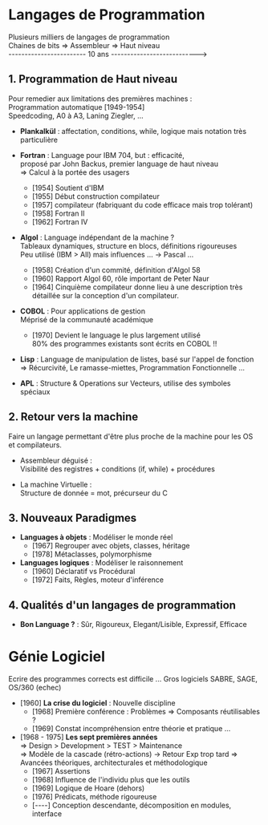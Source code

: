 # Langages de Programmation

Plusieurs milliers de langages de programmation  
Chaines de bits => Assembleur => Haut niveau  
------------------------ 10 ans --------------------------->

## 1. Programmation de Haut niveau

Pour remedier aux limitations des premières machines :  
Programmation automatique [1949-1954]  
Speedcoding, A0 à A3, Laning Ziegler, ...  

- **Plankalkül** : affectation, conditions, while, logique mais notation très particulière

- **Fortran** : Language pour IBM 704, but : efficacité,  
proposé par John Backus, premier language de haut niveau  
=> Calcul à la portée des usagers
    - [1954] Soutient d'IBM
    - [1955] Début construction compilateur
    - [1957] compilateur (fabriquant du code efficace mais trop tolérant)
    - [1958] Fortran II
    - [1962] Fortran IV

- **Algol** : Language indépendant de la machine ?  
Tableaux dynamiques, structure en blocs, définitions rigoureuses  
Peu utilisé (IBM > All) mais influences ... -> Pascal ...
    - [1958] Création d'un commité, définition d'Algol 58
    - [1960] Rapport Algol 60, rôle important de Peter Naur
    - [1964] Cinquième compilateur donne lieu à une description très détaillée sur la conception d'un compilateur.

- **COBOL** : Pour applications de gestion    
Méprisé de la communauté académique
    - [1970] Devient le language le plus largement utilisé  
    80% des programmes existants sont écrits en COBOL !!

- **Lisp** : Language de manipulation de listes, basé sur l'appel de fonction  
=> Récurcivité, Le ramasse-miettes, Programmation Fonctionnelle ...

- **APL** : Structure & Operations sur Vecteurs, utilise des symboles spéciaux

## 2. Retour vers la machine

Faire un langage permettant d'être plus proche de la machine pour les OS et compilateurs.

- Assembleur déguisé :  
Visibilité des registres + conditions (if, while) + procédures

- La machine Virtuelle :  
Structure de donnée = mot, précurseur du C

## 3. Nouveaux Paradigmes

- **Languages à objets** : Modéliser le monde réel
    - [1967] Regrouper avec objets, classes, héritage
    - [1978] Métaclasses, polymorphisme
- **Languages logiques** : Modéliser le raisonnement
    - [1960] Déclaratif vs Procédural
    - [1972] Faits, Règles, moteur d'inférence

## 4. Qualités d'un langages de programmation

- **Bon Language ?** : Sûr, Rigoureux, Elegant/Lisible, Expressif, Efficace  


# Génie Logiciel

Ecrire des programmes corrects est difficile ...
Gros logiciels SABRE, SAGE, OS/360 (echec)

- [1960] **La crise du logiciel** : Nouvelle discipline
    - [1968] Première conférence : Problèmes => Composants réutilisables ?
    - [1969] Constat incompréhension entre théorie et pratique ...
- [1968 - 1975] **Les sept premières années**  
  => Design > Development > TEST > Maintenance  
  => Modèle de la cascade (rétro-actions) -> Retour Exp trop tard
  => Avancées théoriques, architecturales et méthodologique
    - [1967] Assertions
    - [1968] Influence de l'individu plus que les outils
    - [1969] Logique de Hoare (dehors)
    - [1976] Prédicats, méthode rigoureuse
    - [----] Conception descendante, décomposition en modules, interface

